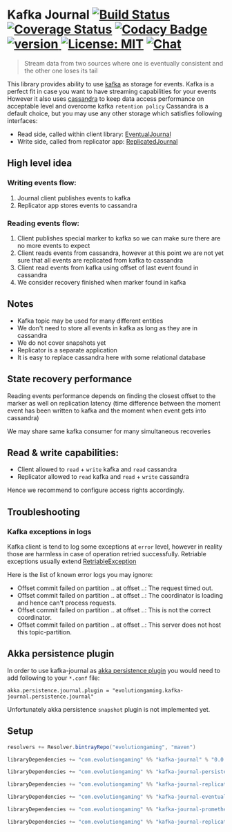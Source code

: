 # Kafka Journal [![Build Status](https://travis-ci.org/evolution-gaming/kafka-journal.svg)](https://travis-ci.org/evolution-gaming/kafka-journal) [![Coverage Status](https://coveralls.io/repos/evolution-gaming/kafka-journal/badge.svg)](https://coveralls.io/r/evolution-gaming/kafka-journal) [![Codacy Badge](https://api.codacy.com/project/badge/Grade/fab03059b5f94fa5b1e7ad7bddfe8b07)](https://www.codacy.com/app/evolution-gaming/kafka-journal?utm_source=github.com&amp;utm_medium=referral&amp;utm_content=evolution-gaming/kafka-journal&amp;utm_campaign=Badge_Grade) [ ![version](https://api.bintray.com/packages/evolutiongaming/maven/kafka-journal/images/download.svg) ](https://bintray.com/evolutiongaming/maven/kafka-journal/_latestVersion) [![License: MIT](https://img.shields.io/badge/License-MIT-yellowgreen.svg)](https://opensource.org/licenses/MIT) [![Chat](https://badges.gitter.im/Join%20Chat.svg)](https://gitter.im/evolution-gaming/kafka-journal)

> Stream data from two sources where one is eventually consistent and the other one loses its tail

This library provides ability to use [kafka](https://kafka.apache.org) as storage for events.
Kafka is a perfect fit in case you want to have streaming capabilities for your events
However it also uses [cassandra](http://cassandra.apache.org) to keep data access performance on acceptable level and overcome kafka `retention policy` 
Cassandra is a default choice, but you may use any other storage which satisfies following interfaces:
* Read side, called within client library: [EventualJournal](journal/src/main/scala/com/evolutiongaming/kafka/journal/eventual/EventualJournal.scala) 
* Write side, called from replicator app: [ReplicatedJournal](journal/src/main/scala/com/evolutiongaming/kafka/journal/eventual/ReplicatedJournal.scala) 

## High level idea

### Writing events flow:

1. Journal client publishes events to kafka
2. Replicator app stores events to cassandra


### Reading events flow: 

1. Client publishes special marker to kafka so we can make sure there are no more events to expect
2. Client reads events from cassandra, however at this point we are not yet sure that all events are replicated from kafka to cassandra
3. Client read events from kafka using offset of last event found in cassandra
4. We consider recovery finished when marker found in kafka


## Notes

* Kafka topic may be used for many different entities
* We don't need to store all events in kafka as long as they are in cassandra
* We do not cover snapshots yet
* Replicator is a separate application
* It is easy to replace cassandra here with some relational database


## State recovery performance

Reading events performance depends on finding the closest offset to the marker as well on replication latency (time difference between the moment event has been written to kafka and the moment when event gets into cassandra)

We may share same kafka consumer for many simultaneous recoveries


## Read & write capabilities:
* Client allowed to `read` + `write` kafka and `read` cassandra
* Replicator allowed to `read` kafka and `read` + `write` cassandra

Hence we recommend to configure access rights accordingly.


## Troubleshooting

### Kafka exceptions in logs

Kafka client is tend to log some exceptions at `error` level, however in reality those are harmless in case of operation retried successfully.
Retriable exceptions usually extend [RetriableException](https://github.com/apache/kafka/blob/trunk/clients/src/main/java/org/apache/kafka/common/errors/RetriableException.java)

Here is the list of known error logs you may ignore:

* Offset commit failed on partition .. at offset ..: The request timed out.
* Offset commit failed on partition .. at offset ..: The coordinator is loading and hence can't process requests.
* Offset commit failed on partition .. at offset ..: This is not the correct coordinator.
* Offset commit failed on partition .. at offset ..: This server does not host this topic-partition. 


## Akka persistence plugin

In order to use kafka-journal as [akka persistence plugin](https://doc.akka.io/docs/akka/2.5/persistence.html#storage-plugins) you would need to add following to your `*.conf` file:

```hocon
akka.persistence.journal.plugin = "evolutiongaming.kafka-journal.persistence.journal"
```

Unfortunately akka persistence `snapshot` plugin is not implemented yet.


## Setup

```scala
resolvers += Resolver.bintrayRepo("evolutiongaming", "maven")

libraryDependencies += "com.evolutiongaming" %% "kafka-journal" % "0.0.40"

libraryDependencies += "com.evolutiongaming" %% "kafka-journal-persistence" % "0.0.40"

libraryDependencies += "com.evolutiongaming" %% "kafka-journal-replicator" % "0.0.40"

libraryDependencies += "com.evolutiongaming" %% "kafka-journal-eventual-cassandra" % "0.0.40"

libraryDependencies += "com.evolutiongaming" %% "kafka-journal-prometheus" % "0.0.40"

libraryDependencies += "com.evolutiongaming" %% "kafka-journal-replicator-prometheus" % "0.0.40"
```
